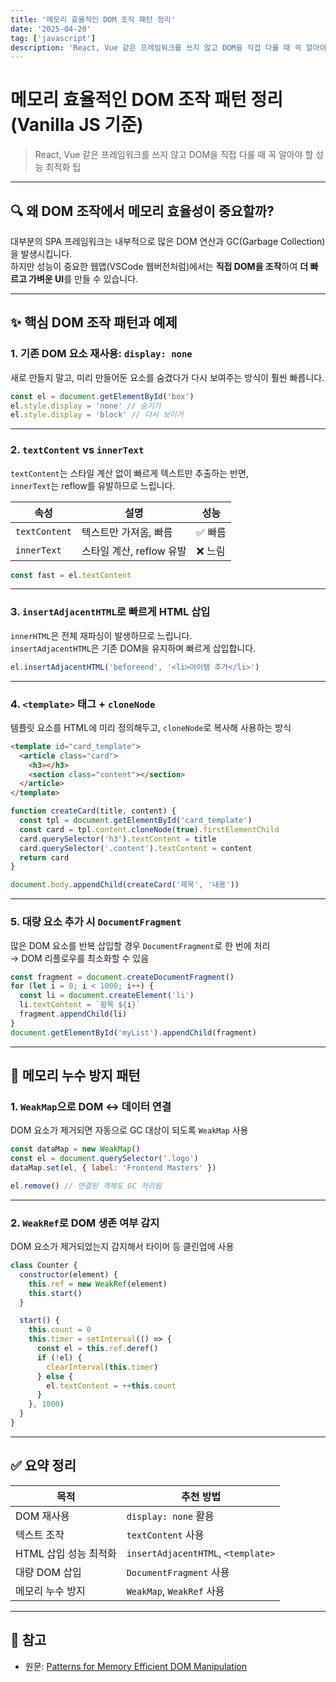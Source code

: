 ```yaml
---
title: '메모리 효율적인 DOM 조작 패턴 정리'
date: '2025-04-20'
tag: ['javascript']
description: 'React, Vue 같은 프레임워크를 쓰지 않고 DOM을 직접 다룰 때 꼭 알아야 할 성능 최적화 팁'
---
```


# 메모리 효율적인 DOM 조작 패턴 정리 (Vanilla JS 기준)

> React, Vue 같은 프레임워크를 쓰지 않고 DOM을 직접 다룰 때 꼭 알아야 할 성능 최적화 팁

---

## 🔍 왜 DOM 조작에서 메모리 효율성이 중요할까?

대부분의 SPA 프레임워크는 내부적으로 많은 DOM 연산과 GC(Garbage Collection)을 발생시킵니다.  
하지만 성능이 중요한 웹앱(VSCode 웹버전처럼)에서는 **직접 DOM을 조작**하여 **더 빠르고 가벼운 UI**를 만들 수 있습니다.

---

## ✨ 핵심 DOM 조작 패턴과 예제

### 1. 기존 DOM 요소 재사용: `display: none`

새로 만들지 말고, 미리 만들어둔 요소를 숨겼다가 다시 보여주는 방식이 훨씬 빠릅니다.

```js
const el = document.getElementById('box')
el.style.display = 'none' // 숨기기
el.style.display = 'block' // 다시 보이기
```

---

### 2. `textContent` vs `innerText`

`textContent`는 스타일 계산 없이 빠르게 텍스트만 추출하는 반면,  
`innerText`는 reflow를 유발하므로 느립니다.

| 속성          | 설명                     | 성능    |
| ------------- | ------------------------ | ------- |
| `textContent` | 텍스트만 가져옴, 빠름    | ✅ 빠름 |
| `innerText`   | 스타일 계산, reflow 유발 | ❌ 느림 |

```js
const fast = el.textContent
```

---

### 3. `insertAdjacentHTML`로 빠르게 HTML 삽입

`innerHTML`은 전체 재파싱이 발생하므로 느립니다.  
`insertAdjacentHTML`은 기존 DOM을 유지하며 빠르게 삽입합니다.

```js
el.insertAdjacentHTML('beforeend', '<li>아이템 추가</li>')
```

---

### 4. `<template>` 태그 + `cloneNode`

템플릿 요소를 HTML에 미리 정의해두고, `cloneNode`로 복사해 사용하는 방식

```html
<template id="card_template">
  <article class="card">
    <h3></h3>
    <section class="content"></section>
  </article>
</template>
```

```js
function createCard(title, content) {
  const tpl = document.getElementById('card_template')
  const card = tpl.content.cloneNode(true).firstElementChild
  card.querySelector('h3').textContent = title
  card.querySelector('.content').textContent = content
  return card
}

document.body.appendChild(createCard('제목', '내용'))
```

---

### 5. 대량 요소 추가 시 `DocumentFragment`

많은 DOM 요소를 반복 삽입할 경우 `DocumentFragment`로 한 번에 처리  
→ DOM 리플로우를 최소화할 수 있음

```js
const fragment = document.createDocumentFragment()
for (let i = 0; i < 1000; i++) {
  const li = document.createElement('li')
  li.textContent = `항목 ${i}`
  fragment.appendChild(li)
}
document.getElementById('myList').appendChild(fragment)
```

---

## 🧠 메모리 누수 방지 패턴

### 1. `WeakMap`으로 DOM ↔ 데이터 연결

DOM 요소가 제거되면 자동으로 GC 대상이 되도록 `WeakMap` 사용

```js
const dataMap = new WeakMap()
const el = document.querySelector('.logo')
dataMap.set(el, { label: 'Frontend Masters' })

el.remove() // 연결된 객체도 GC 처리됨
```

---

### 2. `WeakRef`로 DOM 생존 여부 감지

DOM 요소가 제거되었는지 감지해서 타이머 등 클린업에 사용

```js
class Counter {
  constructor(element) {
    this.ref = new WeakRef(element)
    this.start()
  }

  start() {
    this.count = 0
    this.timer = setInterval(() => {
      const el = this.ref.deref()
      if (!el) {
        clearInterval(this.timer)
      } else {
        el.textContent = ++this.count
      }
    }, 1000)
  }
}
```

---

## ✅ 요약 정리

| 목적                  | 추천 방법                          |
| --------------------- | ---------------------------------- |
| DOM 재사용            | `display: none` 활용               |
| 텍스트 조작           | `textContent` 사용                 |
| HTML 삽입 성능 최적화 | `insertAdjacentHTML`, `<template>` |
| 대량 DOM 삽입         | `DocumentFragment` 사용            |
| 메모리 누수 방지      | `WeakMap`, `WeakRef` 사용          |

---

## 🔗 참고

- 원문: [Patterns for Memory Efficient DOM Manipulation](https://frontendmasters.com/blog/patterns-for-memory-efficient-dom-manipulation/)
